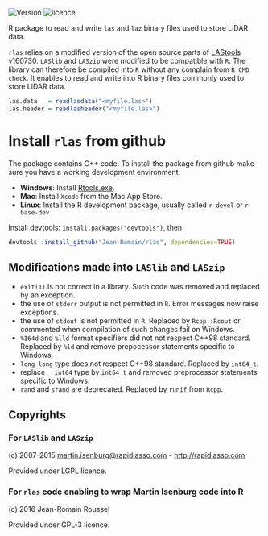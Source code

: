 ![Version](http://img.shields.io/Version/1.0.0.png)  ![licence](https://img.shields.io/badge/Licence-GPL--3-blue.svg)

R package to read and write `las` and `laz` binary files used to store LiDAR data.

`rlas` relies on a modified version of the open source parts of [LAStools](https://github.com/LAStools/LAStools) v160730. `LASlib` and `LASzip` were modified to be compatible with `R`. The library can therefore be compiled into `R` without any complain from `R CMD check`.
It enables to read and write into R binary files commonly used to store LiDAR data.

```r
las.data   = readlasdata("<myfile.las>")
las.header = readlasheader("<myfile.las>")
```

# Install `rlas` from github

The package contains C++ code. To install the package from github make sure you have a working development environment.

* **Windows**: Install [Rtools.exe](https://cran.r-project.org/bin/windows/Rtools/).  
* **Mac**: Install `Xcode` from the Mac App Store.
* **Linux**: Install the R development package, usually called `r-devel` or `r-base-dev`

Install devtools: `install.packages("devtools")`, then:

````r
devtools::install_github("Jean-Romain/rlas", dependencies=TRUE)
````

## Modifications made into `LASlib` and `LASzip` 

* `exit(1)` is not correct in a library. Such code was removed and replaced by an exception.
* the use of `stderr` output is not permitted in `R`. Error messages now raise exceptions.
* the use of `stdout` is not permitted in `R`. Replaced by `Rcpp::Rcout` or commented when compilation of such changes fail on Windows.
* `%I64d` and `%lld` format specifiers did not not respect C++98 standard. Replaced by `%ld` and remove prepocessor statements specific to Windows.
* `long long` type does not respect C++98 standard. Replaced by `int64_t`.
* replace `__int64` type by `int64_t` and removed preprocessor statements specific to Windows. 
* `rand` and `srand` are deprecated. Replaced by `runif` from `Rcpp`.

## Copyrights

### For `LASlib` and `LASzip`

(c) 2007-2015 martin.isenburg@rapidlasso.com - http://rapidlasso.com

Provided under LGPL licence.

### For `rlas` code enabling to wrap Martin Isenburg code into R

(c) 2016 Jean-Romain Roussel

Provided under GPL-3 licence.